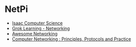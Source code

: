 # NetPi

- [Isaac Computer Science](https://isaaccomputerscience.org/)
- [Grok Learning - Networking](https://groklearning.com/courses/#topic=networking)
- [Awesome Networking](https://github.com/facyber/awesome-networking)
- [Computer Networking : Principles, Protocols and Practice ](https://beta.computer-networking.info/syllabus/default/index.html)

